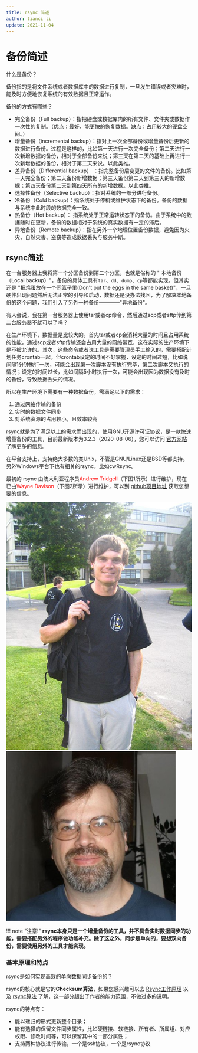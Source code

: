```yaml
---
title: rsync 简述
author: tianci li
update: 2021-11-04
---
```


# 备份简述

什么是备份？

备份指的是将文件系统或者数据库中的数据进行复制，一旦发生错误或者灾难时，能及时方便地恢复系统的有效数据且正常运作。

备份的方式有哪些？

* 完全备份（Full backup）：指把硬盘或数据库内的所有文件、文件夹或数据作一次性的复制。（优点：最好，能更快的恢复数据。缺点：占用较大的硬盘空间。）
* 增量备份（incremental backup）：指对上一次全部备份或增量备份后更新的数据进行备份。过程是这样的，比如第一天进行一次完全备份；第二天进行一次新增数据的备份，相对于全部备份来说；第三天在第二天的基础上再进行一次新增数据的备份，相对于第二天来说。以此类推。
* 差异备份（Differential backup） ：指完整备份后变更的文件的备份。比如第一天完全备份；第二天备份新增数据；第三天备份第二天到第三天的新增数据；第四天备份第二天到第四天所有的新增数据。以此类推。
* 选择性备份（Selective backup）：指对系统的一部分进行备份。
* 冷备份（Cold backup）：指系统处于停机或维护状态下的备份。备份的数据与系统中此时段的数据完全一致。
* 热备份（Hot backup）： 指系统处于正常运转状态下的备份。由于系统中的数据随时在更新，备份的数据相对于系统的真实数据有一定的滞后。  
* 异地备份（Remote backup）：指在另外一个地理位置备份数据，避免因为火灾、自然灾害、盗窃等造成数据丢失与服务中断。

## rsync简述

在一台服务器上我将第一个分区备份到第二个分区，也就是俗称的 " 本地备份（Local backup）"，备份的具体工具有`tar`、`dd`、`dump`、`cp`等都能实现。但其实还是 "把鸡蛋放在一个同篮子里(Don't put the eggs in the same basket)"，一旦硬件出现问题然后无法正常的引导和启动，数据还是没办法找回，为了解决本地备份的这个问题，我们引入了另外一种备份————"异地备份"。

有人会说，我在第一台服务器上使用tar或者cp命令，然后通过scp或者sftp传到第二台服务器不就可以了吗？

在生产环境下，数据量是比较大的。首先tar或者cp会消耗大量的时间且占用系统的性能，通过scp或者sftp传输还会占用大量的网络带宽，这在实际的生产环境下是不被允许的。其次，这些命令或者说工具是需要管理员手工输入的，需要搭配计划任务crontab一起。但crontab设定的时间不好掌握，设定的时间过短，比如说间隔1分钟执行一次，可能会出现第一次脚本没有执行完毕，第二次脚本又执行的情况；设定的时间过长，比如间隔5小时执行一次，可能会出现因为数据没有及时的备份，导致数据丢失的情况。

所以在生产环境下需要有一种数据备份，需满足以下的需求：

1. 通过网络传输的备份
2. 实时的数据文件同步
3. 对系统资源的占用较小，且效率较高

rsync就是为了满足以上的需求而出现的，使用GNU开源许可证协议，是一款快速增量备份的工具，目前最新版本为3.2.3（2020-08-06），您可以访问 [官方网站](https://rsync.samba.org/) 了解更多的信息。

在平台支持上，支持绝大多数的类Unix，不管是GNU/Linux还是BSD等都支持。另外Windows平台下也有相关的rsync，比如cwRsync。

最初的 rsync 由澳大利亚程序员<font color=red>Andrew Tridgell</font>（下图1所示）进行维护，现在已由<font color=red>Wayne Davison</font>（下图2所示）进行维护，可以到 [github项目地址](https://github.com/WayneD/rsync) 获取您想要的信息。

![Andrew Tridgell](images/Andrew_Tridgell.jpg)
![Wayne Davison](images/Wayne_Davison.jpg)

!!! note "注意!"
    **rsync本身只是一个增量备份的工具，并不具备实时数据同步的功能，需要搭配另外的程序做功能补充。除了这之外，同步是单向的，要想双向备份，需要使用另外的工具才能实现。**

### 基本原理和特点

rsync是如何实现高效的单向数据同步备份的？

rsync的核心就是它的**Checksum算法**，如果您感兴趣可以去 [Rsync工作原理](https://rsync.samba.org/how-rsync-works.html) 以及 [rsync算法](https://rsync.samba.org/tech_report/) 了解，这一部分超出了作者的能力范围，不做过多的说明。

rsync的特点有：

* 能以递归的形式更新整个目录；
* 能有选择的保留文件同步属性，比如硬链接、软链接、所有者、所属组、对应权限、修改时间等，可以保留其中的一部分属性；
* 支持两种协议进行传输，一个是ssh协议，一个是rsync协议

